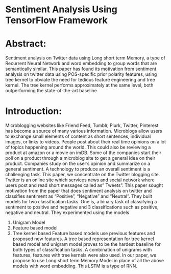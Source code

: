 # Sentiment Analysis Using TensorFlow Framework

# Abstract:
  Sentiment analysis on Twitter data using Long short term Memory, a type of Recurrent Neural Network and word embedding to group words that are semantically similar. This paper has found its motivation from sentiment analysis on twitter data using POS-specific prior polarity features, using tree kernel to obviate the need for tedious feature engineering and tree kernel. The tree kernel performs approximately at the same level, both outperforming the state-of-the-art baseline
  
# Introduction:
  Microblogging websites like Friend Feed, Tumblr, Plurk, Twitter, Pinterest has become a source of many various information. Microblogs allow users to exchange small elements of content as short sentences, individual images, or links to videos. People post about their real time opinions on a lot of topics happening around the world. This could also be
reviewing a product at amazon or a movie on imDB. Some of the companies start their poll on a product through a microblog site to get a general idea on their product.
Companies study on the user’s opinion and summarize on a general sentiment. A technology to produce an overall sentiment is a challenging task. This paper, we concentrate on the Twitter blogging site.
Twitter is an online site which services news and social network where users post and read short messages called as” Tweets”.
This paper sought motivation from the paper that does sentiment analysis on twitter and classifies sentiment as “Positive”, “Negative” and “Neutral”. They built models for two classification tasks.
One is, a binary task of classifying a sentiment to positive and negative and 3 classifications such as positive, negative and neutral. They experimented using the models
  1)	Unigram Model
  2)	Feature based model
  3)	Tree kernel based
  Feature based models use previous features and proposed new features. A tree based
representation for tree kernel based model and unigram model proves to be the hardest baseline for both types of classification tasks. A combination of unigrams with features, features with tree kernels were also used.
In our paper, we propose to use Long short term Memory Model in place of all the above models with word embedding. This LSTM is a type of RNN.
